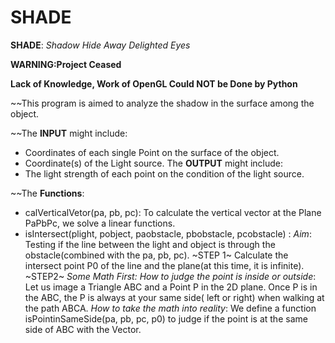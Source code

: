 # SHADE
**SHADE**: *Shadow Hide Away Delighted Eyes*

**WARNING:Project Ceased**

**Lack of Knowledge, Work of OpenGL Could NOT be Done by Python**

~~This program is aimed to analyze the shadow in the surface among the object.

~~The **INPUT** might include:
- Coordinates of each single Point on the surface of the object.
- Coordinate(s) of the Light source.
The **OUTPUT** might include:
- The light strength of each point on the condition of the light source.

~~The **Functions**:
- calVerticalVetor(pa, pb, pc):
To calculate the vertical vector at the Plane PaPbPc, we solve a linear functions.
- isIntersect(plight, pobject, paobstacle, pbobstacle, pcobstacle) :
*Aim*: Testing if the line between the light and object is through the obstacle(combined with the pa, pb, pc).
~STEP 1~
Calculate the intersect point P0 of the line and the plane(at this time, it is infinite).
~STEP2~
*Some Math First: How to judge the point is inside or outside*:
Let us image a Triangle ABC and a Point P in the 2D plane. Once P is in the ABC, the P is always at your same side( left or right) when walking at the path ABCA.
*How to take the math into reality*: 
We define a function isPointinSameSide(pa, pb, pc, p0) to judge if the point is at the same side of ABC with the Vector.
